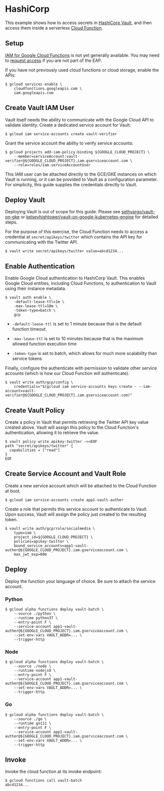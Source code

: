 # HashiCorp

This example shows how to access secrets in [HashiCorp Vault][hashicorp-vault],
and then access them inside a serverless [Cloud Function][gcp-func].


## Setup

[IAM for Google Cloud Functions][gcf-iam] is not yet generally available. You
may need to [request access][gcf-iam-eap] if you are not part of the EAP.

If you have not previously used cloud functions or cloud storage, enable the
APIs:

```text
$ gcloud services enable \
    cloudfunctions.googleapis.com \
    iam.googleapis.com
```

## Create Vault IAM User

Vault itself needs the ability to communicate with the Google Cloud API to
validate identity. Create a dedicated service account for Vault:

```text
$ gcloud iam service-accounts create vault-verifier
```

Grant the service account the ability to verify service accounts:

```text
$ gcloud projects add-iam-policy-binding ${GOOGLE_CLOUD_PROJECT} \
    --member=serviceAccount:vault-verifier@${GOOGLE_CLOUD_PROJECT}.iam.gserviceaccount.com \
    --role=roles/iam.serviceAccountUser
```

This IAM user can be attached directly to the GCE/GKE instances on which Vault
is running, or it can be provided to Vault as a configuration parameter. For
simplicity, this guide supplies the credentials directly to Vault.


## Deploy Vault

Deploying Vault is out of scope for this guide. Please see
[sethvargo/vault-on-gke](https://github.com/sethvargo/vault-on-gke) or
[kelseyhightower/vault-on-google-kubernetes-engine](https://github.com/kelseyhightower/vault-on-google-kubernetes-engine)
for detailed steps.

For the purpose of this exercise, the Cloud Function needs to access a
credential at `secret/apikeys/twitter` which contains the API key for
communicating with the Twitter API.

```text
$ vault write secret/apikeys/twitter value=abcd1234...
```


## Enable Authentication

Enable Google Cloud authentication to HashiCorp Vault. This enables Google Cloud
entities, including Cloud Functions, to authentication to Vault using their
instance metadata.

```text
$ vault auth enable \
    -default-lease-ttl=1m \
    -max-lease-ttl=10m \
    -token-type=batch \
    gcp
```

- `-default-lease-ttl` is set to 1 minute because that is the default function
  timeout.

- `-max-lease-ttl` is set to 10 minutes because that is the maximum allowed
  function execution time

- `-token-type` is set to batch, which allows for much more scalability than
  service tokens

Finally, configure the authenticate with permission to validate other service
accounts (which is how our Cloud Function will authenticate).

```text
$ vault write auth/gcp/config \
    credentials="$(gcloud iam service-accounts keys create - --iam-account=vault-verifier@${GOOGLE_CLOUD_PROJECT}.iam.gserviceaccount.com)"
```


## Create Vault Policy

Create a policy in Vault that permits retrieving the Twitter API key value
created above. Vault will assign this policy to the Cloud Function's
authentication, allowing it to retrieve the value.

```text
$ vault policy write apikey-twitter -<<EOF
path "secret/apikeys/twitter" {
  capabilities = ["read"]
}
EOF
```


## Create Service Account and Vault Role

Create a new service account which will be attached to the Cloud Function at
boot.

```text
$ gcloud iam service-accounts create app1-vault-auther
```

Create a role that permits this service account to authenticate to Vault. Upon
success, Vault will assign the policy just created to the resulting token.

```text
$ vault write auth/gcp/role/socialmedia \
    type=iam \
    project_id=${GOOGLE_CLOUD_PROJECT} \
    policies=apikey-twitter \
    bound_service_accounts=app1-vault-auther@${GOOGLE_CLOUD_PROJECT}.iam.gserviceaccount.com \
    max_jwt_exp=60m
```


## Deploy

Deploy the function your language of choice. Be sure to attach the service
account.

### Python

```text
$ gcloud alpha functions deploy vault-batch \
    --source ./python \
    --runtime python37 \
    --entry-point F \
    --service-account app1-vault-auther@${GOOGLE_CLOUD_PROJECT}.iam.gserviceaccount.com \
    --set-env-vars VAULT_ADDR=... \
    --trigger-http
```

### Node

```text
$ gcloud alpha functions deploy vault-batch \
    --source ./node \
    --runtime nodejs8 \
    --entry-point F \
    --service-account app1-vault-auther@${GOOGLE_CLOUD_PROJECT}.iam.gserviceaccount.com \
    --set-env-vars VAULT_ADDR=... \
    --trigger-http
```

### Go

```text
$ gcloud alpha functions deploy vault-batch \
    --source ./go \
    --runtime go111 \
    --entry-point F \
    --service-account app1-vault-auther@${GOOGLE_CLOUD_PROJECT}.iam.gserviceaccount.com \
    --set-env-vars VAULT_ADDR=... \
    --trigger-http
```


## Invoke

Invoke the cloud function at its invoke endpoint:

```text
$ gcloud functions call vault-batch
abcd1234...
```

[gcp-func]: https://cloud.google.com/functions/
[gcf-iam-eap]: https://bit.ly/gcf-iam-alpha
[gcf-iam]: https://cloud.google.com/functions/docs/securing/managing-access
[hashicorp-vault]: https://www.vaultproject.io
